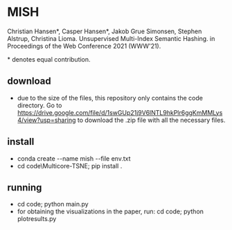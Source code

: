 # MISH
Christian Hansen*, Casper Hansen*, Jakob Grue Simonsen, Stephen Alstrup, Christina Lioma. Unsupervised Multi-Index Semantic Hashing. in Proceedings of the Web Conference 2021 (WWW'21).

\* denotes equal contribution.

## download
* due to the size of the files, this repository only contains the code directory. Go to https://drive.google.com/file/d/1swGUp21j9V6lNTL9hkPlr6ggKmMMLys4/view?usp=sharing to download the .zip file with all the necessary files.

## install
* conda create --name mish --file <this file> env.txt
* cd code\Multicore-TSNE; pip install .

## running
* cd code; python main.py
* for obtaining the visualizations in the paper, run: cd code; python plotresults.py
